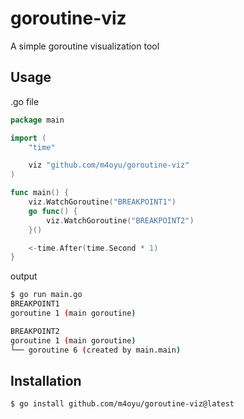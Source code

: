 # goroutine-viz

A simple goroutine visualization tool

## Usage

.go file

```go
package main

import (
	"time"

	viz "github.com/m4oyu/goroutine-viz"
)

func main() {
	viz.WatchGoroutine("BREAKPOINT1")
	go func() {
		viz.WatchGoroutine("BREAKPOINT2")
	}()

    <-time.After(time.Second * 1)
}
```

output

```bash
$ go run main.go
BREAKPOINT1
goroutine 1 (main goroutine)

BREAKPOINT2
goroutine 1 (main goroutine)
└── goroutine 6 (created by main.main)
```

## Installation

```bash
$ go install github.com/m4oyu/goroutine-viz@latest
```

